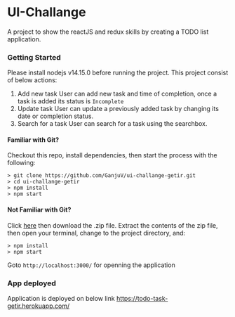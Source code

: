 # UI-Challange
A project to show the reactJS and redux skills by creating a TODO list application.

### Getting Started
Please install nodejs v14.15.0 before running the project.
This project consist of below actions:
1. Add new task
   User can add new task and time of completion, once a task is added its status is `Incomplete`
2. Update task
   User can update a previously added task by changing its date or completion status.
3. Search for a task
   User can search for a task using the searchbox.

#### Familiar with Git?
Checkout this repo, install dependencies, then start the process with the following:

```
> git clone https://github.com/GanjuV/ui-challange-getir.git
> cd ui-challange-getir
> npm install
> npm start
```

#### Not Familiar with Git?
Click [here](https://github.com/GanjuV/ui-challange-getir/releases) then download the .zip file.  Extract the contents of the zip file, then open your terminal, change to the project directory, and:

```
> npm install
> npm start
```

Goto `http://localhost:3000/` for openning the application

### App deployed
Application is deployed on below link
https://todo-task-getir.herokuapp.com/
